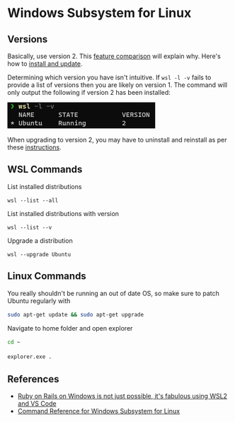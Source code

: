 # Windows Subsystem for Linux

## Versions

Basically, use version 2.  This [feature comparison](https://docs.microsoft.com/en-us/windows/wsl/compare-versions) will explain why.  Here's how to [install and update](https://docs.microsoft.com/en-us/windows/wsl/install-win10).

Determining which version you have isn't intuitive.  If `wsl -l -v` fails to provide a list of versions then you are likely on version 1.  The command will only output the following if version 2 has been installed:

![wsl_list_versions](images/wsl_list_versions.png)

When upgrading to version 2, you may have to uninstall and reinstall as per these [instructions](https://www.digitalocean.com/community/posts/trying-the-new-wsl-2-its-fast-windows-subsystem-for-linux).

## WSL Commands

List installed distributions

```shell
wsl --list --all
```

List installed distributions with version

```shell
wsl --list --v
```

Upgrade a distribution

```shell
wsl --upgrade Ubuntu
```

## Linux Commands

You really shouldn't be running an out of date OS, so make sure to patch Ubuntu regularly with

```bash
sudo apt-get update && sudo apt-get upgrade
```

Navigate to home folder and open explorer

```bash
cd ~

explorer.exe .
```

## References

- [Ruby on Rails on Windows is not just possible, it's fabulous using WSL2 and VS Code](https://www.hanselman.com/blog/ruby-on-rails-on-windows-is-not-just-possible-its-fabulous-using-wsl2-and-vs-code)
- [Command Reference for Windows Subsystem for Linux](https://docs.microsoft.com/en-us/windows/wsl/reference)
